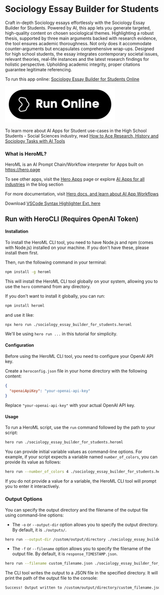 # Sociology Essay Builder for Students

Craft in-depth Sociology essays effortlessly with the Sociology Essay Builder for Students. Powered by AI, this app lets you generate targeted, high-quality content on chosen sociological themes. Highlighting a robust thesis, supported by three main arguments backed with research evidence, the tool ensures academic thoroughness. Not only does it accommodate counter-arguments but encapsulates comprehensive wrap-ups. Designed for high school students, the essay integrates contemporary societal issues, relevant theories, real-life instances and the latest research findings for holistic perspective. Upholding academic integrity, proper citations guarantee legitimate referencing.

To run this app online: [Sociology Essay Builder for Students Online](https://hero.page/app/sociology-essay-builder-for-students-ai-powered-sociology-essay-creation/6rXSlIplJRCO1GVx82Bc)

[![Run Sociology Essay Builder for Students Online](/assets/run.svg)](https://hero.page/app/sociology-essay-builder-for-students-ai-powered-sociology-essay-creation/6rXSlIplJRCO1GVx82Bc)

To learn more about AI Apps for Student use-cases in the High School Students - Social Sciences industry, read [How to Ace Research, History and Sociology Tasks with AI Tools](https://hero.page/blog/ai/high-school-students-social-sciences/how-to-ace-research-history-and-sociology-tasks-with-ai-tools/170967)

### What is HeroML?
HeroML is an AI Prompt Chain/Workflow interpreter for Apps built on https://hero.page 

To see other apps, visit the [Hero Apps](https://hero.page/apps) page or explore [AI Apps for all industries](https://hero.page/blog) in the blog section

For more documentation, visit [Hero docs, and learn about AI App Workflows](https://hero.page/tutorials/introduction-to-heroml)

Download [VSCode Syntax Highlighter Ext. here](https://marketplace.visualstudio.com/items?itemName=hero-page.heroml)

## Run with HeroCLI (Requires OpenAI Token)

#### Installation

To install the HeroML CLI tool, you need to have Node.js and npm (comes with Node.js) installed on your machine. If you don't have these, please install them first. 

Then, run the following command in your terminal:

```bash
npm install -g heroml
```

This will install the HeroML CLI tool globally on your system, allowing you to use the `hero` command from any directory.

If you don't want to install it globally, you can run:

```bash
npm install heroml
```

and use it like:

```bash
npx hero run ./sociology_essay_builder_for_students.heroml
```

We'll be using `hero run ...` in this tutorial for simplicity.

#### Configuration

Before using the HeroML CLI tool, you need to configure your OpenAI API key. 

Create a `heroconfig.json` file in your home directory with the following content:

```json
{
  "openaiApiKey": "your-openai-api-key"
}
```

Replace `"your-openai-api-key"` with your actual OpenAI API key.

#### Usage

To run a HeroML script, use the `run` command followed by the path to your script:

```bash
hero run ./sociology_essay_builder_for_students.heroml
```

You can provide initial variable values as command-line options. For example, if your script expects a variable named `number_of_colors`, you can provide its value as follows:

```bash
hero run --number_of_colors 4 ./sociology_essay_builder_for_students.heroml
```

If you do not provide a value for a variable, the HeroML CLI tool will prompt you to enter it interactively.

### Output Options

You can specify the output directory and the filename of the output file using command-line options:

- The `-o` or `--output-dir` option allows you to specify the output directory. By default, it is `./outputs/`.

```bash
hero run --output-dir /custom/output/directory ./sociology_essay_builder_for_students.heroml
```

- The `-f` or `--filename` option allows you to specify the filename of the output file. By default, it is `response_TIMESTAMP.json`.

```bash
hero run --filename custom_filename.json ./sociology_essay_builder_for_students.heroml
```

The CLI tool writes the output to a JSON file in the specified directory. It will print the path of the output file to the console:

```bash
Success! Output written to /custom/output/directory/custom_filename.json
```

